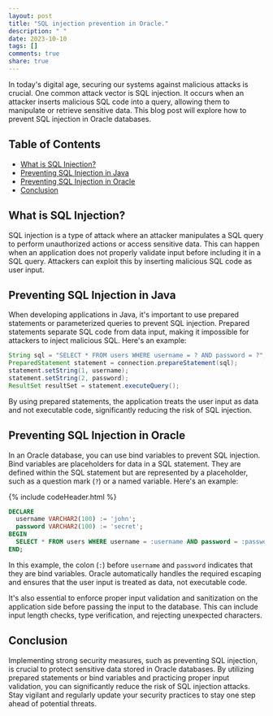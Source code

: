 ```yaml
---
layout: post
title: "SQL injection prevention in Oracle."
description: " "
date: 2023-10-10
tags: []
comments: true
share: true
---
```


In today's digital age, securing our systems against malicious attacks is crucial. One common attack vector is SQL injection. It occurs when an attacker inserts malicious SQL code into a query, allowing them to manipulate or retrieve sensitive data. This blog post will explore how to prevent SQL injection in Oracle databases.

## Table of Contents
- [What is SQL Injection?](#what-is-sql-injection)
- [Preventing SQL Injection in Java](#preventing-sql-injection-in-java)
- [Preventing SQL Injection in Oracle](#preventing-sql-injection-in-oracle)
- [Conclusion](#conclusion)

## What is SQL Injection?
SQL injection is a type of attack where an attacker manipulates a SQL query to perform unauthorized actions or access sensitive data. This can happen when an application does not properly validate input before including it in a SQL query. Attackers can exploit this by inserting malicious SQL code as user input.

## Preventing SQL Injection in Java
When developing applications in Java, it's important to use prepared statements or parameterized queries to prevent SQL injection. Prepared statements separate SQL code from data input, making it impossible for attackers to inject malicious SQL. Here's an example:

```java
String sql = "SELECT * FROM users WHERE username = ? AND password = ?";
PreparedStatement statement = connection.prepareStatement(sql);
statement.setString(1, username);
statement.setString(2, password);
ResultSet resultSet = statement.executeQuery();
```

By using prepared statements, the application treats the user input as data and not executable code, significantly reducing the risk of SQL injection.

## Preventing SQL Injection in Oracle
In an Oracle database, you can use bind variables to prevent SQL injection. Bind variables are placeholders for data in a SQL statement. They are defined within the SQL statement but are represented by a placeholder, such as a question mark (`?`) or a named variable. Here's an example:

{% include codeHeader.html %}
```sql
DECLARE
  username VARCHAR2(100) := 'john';
  password VARCHAR2(100) := 'secret';
BEGIN
  SELECT * FROM users WHERE username = :username AND password = :password;
END;
```

In this example, the colon (`:`) before `username` and `password` indicates that they are bind variables. Oracle automatically handles the required escaping and ensures that the user input is treated as data, not executable code.

It's also essential to enforce proper input validation and sanitization on the application side before passing the input to the database. This can include input length checks, type verification, and rejecting unexpected characters.

## Conclusion
Implementing strong security measures, such as preventing SQL injection, is crucial to protect sensitive data stored in Oracle databases. By utilizing prepared statements or bind variables and practicing proper input validation, you can significantly reduce the risk of SQL injection attacks. Stay vigilant and regularly update your security practices to stay one step ahead of potential threats.